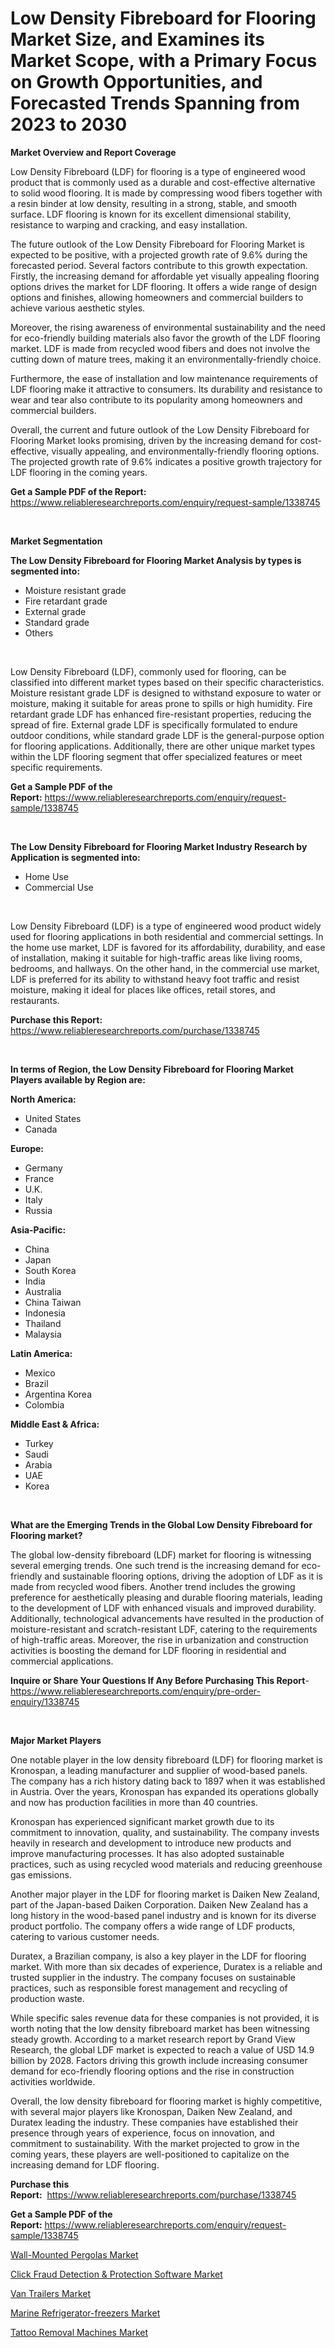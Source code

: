 <p><h1>Low Density Fibreboard for Flooring Market Size, and Examines its Market Scope, with a Primary Focus on Growth Opportunities, and Forecasted Trends Spanning from 2023 to 2030</h1></p><p><strong>Market Overview and Report Coverage</strong></p>
<p><p>Low Density Fibreboard (LDF) for flooring is a type of engineered wood product that is commonly used as a durable and cost-effective alternative to solid wood flooring. It is made by compressing wood fibers together with a resin binder at low density, resulting in a strong, stable, and smooth surface. LDF flooring is known for its excellent dimensional stability, resistance to warping and cracking, and easy installation.</p><p>The future outlook of the Low Density Fibreboard for Flooring Market is expected to be positive, with a projected growth rate of 9.6% during the forecasted period. Several factors contribute to this growth expectation. Firstly, the increasing demand for affordable yet visually appealing flooring options drives the market for LDF flooring. It offers a wide range of design options and finishes, allowing homeowners and commercial builders to achieve various aesthetic styles.</p><p>Moreover, the rising awareness of environmental sustainability and the need for eco-friendly building materials also favor the growth of the LDF flooring market. LDF is made from recycled wood fibers and does not involve the cutting down of mature trees, making it an environmentally-friendly choice.</p><p>Furthermore, the ease of installation and low maintenance requirements of LDF flooring make it attractive to consumers. Its durability and resistance to wear and tear also contribute to its popularity among homeowners and commercial builders.</p><p>Overall, the current and future outlook of the Low Density Fibreboard for Flooring Market looks promising, driven by the increasing demand for cost-effective, visually appealing, and environmentally-friendly flooring options. The projected growth rate of 9.6% indicates a positive growth trajectory for LDF flooring in the coming years.</p></p>
<p><strong>Get a Sample PDF of the Report:</strong> <a href="https://www.reliableresearchreports.com/enquiry/request-sample/1338745">https://www.reliableresearchreports.com/enquiry/request-sample/1338745</a></p>
<p>&nbsp;</p>
<p><strong>Market Segmentation</strong></p>
<p><strong>The Low Density Fibreboard for Flooring Market Analysis by types is segmented into:</strong></p>
<p><ul><li>Moisture resistant grade</li><li>Fire retardant grade</li><li>External grade</li><li>Standard grade</li><li>Others</li></ul></p>
<p>&nbsp;</p>
<p><p>Low Density Fibreboard (LDF), commonly used for flooring, can be classified into different market types based on their specific characteristics. Moisture resistant grade LDF is designed to withstand exposure to water or moisture, making it suitable for areas prone to spills or high humidity. Fire retardant grade LDF has enhanced fire-resistant properties, reducing the spread of fire. External grade LDF is specifically formulated to endure outdoor conditions, while standard grade LDF is the general-purpose option for flooring applications. Additionally, there are other unique market types within the LDF flooring segment that offer specialized features or meet specific requirements.</p></p>
<p><strong>Get a Sample PDF of the Report:</strong>&nbsp;<a href="https://www.reliableresearchreports.com/enquiry/request-sample/1338745">https://www.reliableresearchreports.com/enquiry/request-sample/1338745</a></p>
<p>&nbsp;</p>
<p><strong>The Low Density Fibreboard for Flooring Market Industry Research by Application is segmented into:</strong></p>
<p><ul><li>Home Use</li><li>Commercial Use</li></ul></p>
<p>&nbsp;</p>
<p><p>Low Density Fibreboard (LDF) is a type of engineered wood product widely used for flooring applications in both residential and commercial settings. In the home use market, LDF is favored for its affordability, durability, and ease of installation, making it suitable for high-traffic areas like living rooms, bedrooms, and hallways. On the other hand, in the commercial use market, LDF is preferred for its ability to withstand heavy foot traffic and resist moisture, making it ideal for places like offices, retail stores, and restaurants.</p></p>
<p><strong>Purchase this Report:</strong>&nbsp; <a href="https://www.reliableresearchreports.com/purchase/1338745">https://www.reliableresearchreports.com/purchase/1338745</a></p>
<p>&nbsp;</p>
<p><strong>In terms of Region, the Low Density Fibreboard for Flooring Market Players available by Region are:</strong></p>
<p>
    <p> <strong> North America: </strong>
        <ul>
            <li>United States</li>
            <li>Canada</li>
        </ul>
        </p> 
    <p> <strong> Europe: </strong>
        <ul>
            <li>Germany</li>
            <li>France</li>
            <li>U.K.</li>
            <li>Italy</li>
            <li>Russia</li>
        </ul>
        </p> 
    <p> <strong> Asia-Pacific: </strong>
        <ul>
            <li>China</li>
            <li>Japan</li>
            <li>South Korea</li>
            <li>India</li>
            <li>Australia</li>
            <li>China Taiwan</li>
            <li>Indonesia</li>
            <li>Thailand</li>
            <li>Malaysia</li>
        </ul>
        </p> 
    <p> <strong> Latin America: </strong>
        <ul>
            <li>Mexico</li>
            <li>Brazil</li>
            <li>Argentina Korea</li>
            <li>Colombia</li>
        </ul>
        </p> 
    <p> <strong> Middle East & Africa: </strong>
        <ul>
            <li>Turkey</li>
            <li>Saudi</li>
            <li>Arabia</li>
            <li>UAE</li>
            <li>Korea</li>
        </ul>
    </p>
    </p>
<p>&nbsp;</p>
<p><strong>What are the Emerging Trends in the Global Low Density Fibreboard for Flooring market?</strong></p>
<p><p>The global low-density fibreboard (LDF) market for flooring is witnessing several emerging trends. One such trend is the increasing demand for eco-friendly and sustainable flooring options, driving the adoption of LDF as it is made from recycled wood fibers. Another trend includes the growing preference for aesthetically pleasing and durable flooring materials, leading to the development of LDF with enhanced visuals and improved durability. Additionally, technological advancements have resulted in the production of moisture-resistant and scratch-resistant LDF, catering to the requirements of high-traffic areas. Moreover, the rise in urbanization and construction activities is boosting the demand for LDF flooring in residential and commercial applications.</p></p>
<p><strong>Inquire or Share Your Questions If Any Before Purchasing This Report</strong>- <a href="https://www.reliableresearchreports.com/enquiry/pre-order-enquiry/1338745">https://www.reliableresearchreports.com/enquiry/pre-order-enquiry/1338745</a></p>
<p>&nbsp;</p>
<p><strong>Major Market Players</strong></p>
<p><p>One notable player in the low density fibreboard (LDF) for flooring market is Kronospan, a leading manufacturer and supplier of wood-based panels. The company has a rich history dating back to 1897 when it was established in Austria. Over the years, Kronospan has expanded its operations globally and now has production facilities in more than 40 countries.</p><p>Kronospan has experienced significant market growth due to its commitment to innovation, quality, and sustainability. The company invests heavily in research and development to introduce new products and improve manufacturing processes. It has also adopted sustainable practices, such as using recycled wood materials and reducing greenhouse gas emissions.</p><p>Another major player in the LDF for flooring market is Daiken New Zealand, part of the Japan-based Daiken Corporation. Daiken New Zealand has a long history in the wood-based panel industry and is known for its diverse product portfolio. The company offers a wide range of LDF products, catering to various customer needs.</p><p>Duratex, a Brazilian company, is also a key player in the LDF for flooring market. With more than six decades of experience, Duratex is a reliable and trusted supplier in the industry. The company focuses on sustainable practices, such as responsible forest management and recycling of production waste.</p><p>While specific sales revenue data for these companies is not provided, it is worth noting that the low density fibreboard market has been witnessing steady growth. According to a market research report by Grand View Research, the global LDF market is expected to reach a value of USD 14.9 billion by 2028. Factors driving this growth include increasing consumer demand for eco-friendly flooring options and the rise in construction activities worldwide.</p><p>Overall, the low density fibreboard for flooring market is highly competitive, with several major players like Kronospan, Daiken New Zealand, and Duratex leading the industry. These companies have established their presence through years of experience, focus on innovation, and commitment to sustainability. With the market projected to grow in the coming years, these players are well-positioned to capitalize on the increasing demand for LDF flooring.</p></p>
<p><strong>Purchase this Report:</strong>&nbsp;&nbsp;<a href="https://www.reliableresearchreports.com/purchase/1338745">https://www.reliableresearchreports.com/purchase/1338745</a></p>
<p></p>
<p><strong>Get a Sample PDF of the Report:</strong>&nbsp;<a href="https://www.reliableresearchreports.com/enquiry/request-sample/1338745">https://www.reliableresearchreports.com/enquiry/request-sample/1338745</a></p>
<p><p><a href="https://medium.com/@darrensipes2023/wall-mounted-pergolas-market-exploring-market-share-market-trends-and-future-growth-4b5d44738d44">Wall-Mounted Pergolas Market</a></p><p><a href="https://www.linkedin.com/pulse/click-fraud-detection-amp-protection-software-market-insights-jwoye/">Click Fraud Detection & Protection Software Market</a></p><p><a href="https://github.com/provorikovar/Market-Research-Report-List-1/blob/main/van-trailers-market.md">Van Trailers Market</a></p><p><a href="https://medium.com/@sanjoy753352/marine-refrigerator-freezers-market-trends-and-market-analysis-forecasted-for-period-2023-2030-3bc96dfec054">Marine Refrigerator-freezers Market</a></p><p><a href="https://github.com/kipkeeva/Market-Research-Report-List-1/blob/main/tattoo-removal-machines-market.md">Tattoo Removal Machines Market</a></p></p>